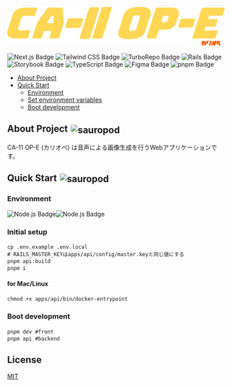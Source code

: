 ![project logo](apps/web/src/assets/logo.svg)

![Next.js Badge](https://img.shields.io/badge/Next.js-000?logo=nextdotjs&logoColor=fff&style=flat)
![Tailwind CSS Badge](https://img.shields.io/badge/Tailwind%20CSS-06B6D4?logo=tailwindcss&logoColor=fff&&style=flat)
![TurboRepo Badge](https://img.shields.io/badge/Turborepo-EF4444?logo=turborepo&logoColor=fff&&style=flat)
![Rails Badge](https://img.shields.io/badge/Ruby%20on%20Rails-CC0000?logo=RubyonRails&logoColor=fff&&style=flat)
![Storybook Badge](https://img.shields.io/badge/Storybook-FF4785?logo=storybook&logoColor=fff&&style=flat)
![TypeScript Badge](https://img.shields.io/badge/TypeScript-3178C6?logo=typescript&logoColor=fff&&style=flat)
![Figma Badge](https://img.shields.io/badge/Figma-F24E1E?logo=figma&logoColor=fff&&style=flat)
![pnpm Badge](https://img.shields.io/badge/pnpm-F69220?logo=pnpm&logoColor=fff&&style=flat)

- [About Project](#about-project-img-srchttpsemojipedia-uss3dualstackus-west-1amazonawscomthumbs240twitter322shibuyae50apng-altsauropod-styleheight1emwidth1emmargin0-005em-0-01emvertical-align-01em)
- [Quick Start](#quick-start-img-srchttpsemojipedia-uss3amazonawscomsourcemicrosoft-teams337sauropod1f995png-altsauropod-styleheight1emwidth1emmargin0-005em-0-01emvertical-align-01em)
  - [Environment](#environment)
  - [Set environment variables](#set-environment-variables)
  - [Boot development](#boot-development)

## About Project <img src="https://emojipedia-us.s3.dualstack.us-west-1.amazonaws.com/thumbs/240/twitter/322/shibuya_e50a.png" alt="sauropod" style="height:1em;width:1em;margin:0 0.05em 0 0.1em;vertical-align:-0.1em;"/>

CA-11 OP-E (カリオペ) は音声による画像生成を行うWebアプリケーションです。

## Quick Start <img src="https://emojipedia-us.s3.amazonaws.com/source/microsoft-teams/337/sauropod_1f995.png" alt="sauropod" style="height:1em;width:1em;margin:0 0.05em 0 0.1em;vertical-align:-0.1em;"/>

### Environment

![Node.js Badge](https://img.shields.io/badge/Node.js-393?logo=nodedotjs&logoColor=fff&style=for-the-badge)![Node.js Badge](https://img.shields.io/badge/>=18-000?&style=for-the-badge)

### Initial setup

```shell
cp .env.example .env.local
# RAILS_MASTER_KEYはapps/api/config/master.keyと同じ値にする
pnpm api:build
pnpm i
```

#### for Mac/Linux

```shell
chmod +x apps/api/bin/docker-entrypoint
```

### Boot development

```shell
pnpm dev #front
pnpm api #backend
```

## License

[MIT](https://mit-license.org/)
